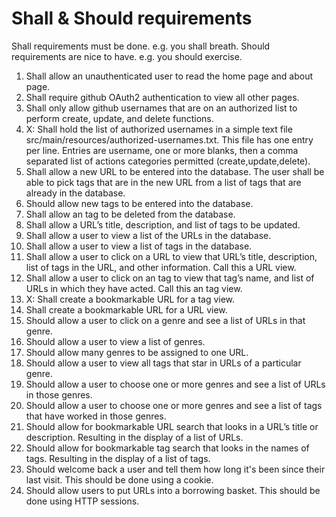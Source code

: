 # Shall & Should requirements

Shall requirements must be done.  e.g. you shall breath.
Should requirements are nice to have.  e.g. you should exercise.


1. Shall allow an unauthenticated user to read the home page and about page.
1. Shall require github OAuth2 authentication to view all other pages.
1. Shall only allow github usernames that are on an authorized list to perform create, update, and delete functions.
1. X: Shall hold the list of authorized usernames in a simple text file src/main/resources/authorized-usernames.txt.   This file has one entry per line.  Entries are username, one or more blanks, then a comma separated list of actions categories permitted (create,update,delete).
1. Shall allow a new URL to be entered into the database.  The user shall be able to pick tags that are in the new URL from a list of tags that are already in the database.
1. Should allow new tags to be entered into the database.
1. Shall allow an tag to be deleted from the database.
1. Shall allow a URL’s title, description, and list of tags to be updated.
1. Shall allow a user to view a list of the URLs in the database.
1. Shall allow a user to view a list of tags in the database.
1. Shall allow a user to click on a URL to view that URL’s title, description, list of tags in the URL, and other information. Call this a URL view.
1. Shall allow a user to click on an tag to view that tag’s name, and list of URLs in which they have acted.  Call this an tag view.
1. X: Shall create a bookmarkable URL for a tag view.
1. Shall create a bookmarkable URL for a URL view.
1. Should allow a user to click on a genre and see a list of URLs in that genre.
1. Should allow a user to view a list of genres.
1. Should allow many genres to be assigned to one URL.
1. Should allow a user to view all tags that star in URLs of a particular genre.
1. Should allow a user to choose one or more genres and see a list of URLs in those genres.
1. Should allow a user to choose one or more genres and see a list of tags that have worked in those genres.
1. Should allow for bookmarkable URL search that looks in a URL’s title or description.  Resulting in the display of a list of URLs.
1. Should allow for bookmarkable tag search that looks in the names of tags.  Resulting in the display of a list of tags.
1. Should welcome back a user and tell them how long it's been since their last visit.  This should be done using a cookie.
1. Should allow users to put URLs into a borrowing basket.  This should be done using HTTP sessions.




